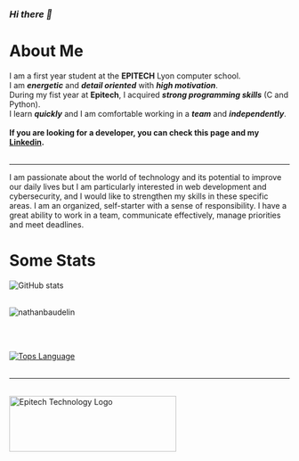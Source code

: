 ### ***Hi there 👋***</br>

# About Me
I am a first year student at the **EPITECH** Lyon computer school.<br/>
I am ***energetic*** and ***detail oriented*** with ***high motivation***.<br/>
During my fist year at **Epitech**, I acquired ***strong programming skills*** (C and Python).<br/>
I learn ***quickly*** and I am comfortable working in a ***team*** and ***independently***.<br/><br/>
**If you are looking for a developer, you can check this page and my [Linkedin](linkedin.com/in/nathan-baudelin-750580267).**
<br/><br/>

---
I am passionate about the world of technology and its potential to improve our daily lives but I am particularly interested in web development and cybersecurity, and I would like to strengthen my skills in these specific areas. I am an organized, self-starter with a sense of responsibility. I have a great ability to work in a team, communicate effectively, manage priorities and meet deadlines.

# Some Stats

![GitHub stats](https://github-readme-stats.vercel.app/api?username=nathanbaudelin&show_icons=true&count_private=true&theme=nord&hide=prs,issues,contribs)<br/><br/>

<p><img src="https://github-readme-streak-stats.herokuapp.com/?user=nathanbaudelin&" alt="nathanbaudelin" /></p><br/><br/>

[![Tops Language](https://github-readme-stats.vercel.app/api/top-langs/?username=nathanbaudelin&layout=compact&theme=nord)](https://github.com/anuraghazra/github-readme-stats)<br/><br/>

---

<br/>
<img src="https://newsroom.ionis-group.com/wp-content/uploads/2021/10/EPITECH-TECHNOLOGY-QUADRI-2021.png" alt="Epitech Technology Logo" title="Epitech Technology Logo" width=300 height=100><br/><br/>
